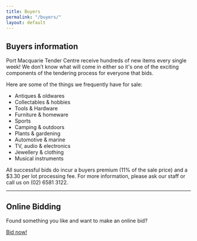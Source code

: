 ```yaml
---
title: Buyers
permalink: "/buyers/"
layout: default
---
```


## Buyers information

Port Macquarie Tender Centre receive hundreds of new items every single week! We don’t know what will come in either so it's one of the exciting components of the tendering process for everyone that bids.

Here are some of the things we frequently have for sale:

* Antiques & oldwares
* Collectables & hobbies
* Tools & Hardware
* Furniture & homeware
* Sports
* Camping & outdoors
* Plants & gardening
* Automotive & marine
* TV, audio & electronics
* Jewellery & clothing
* Musical instruments

All successful bids do incur a buyers premium (11% of the sale price) and a $3.30 per lot processing fee. For more information, please ask our staff or call us on (02)&nbsp;6581&nbsp;3122.

---

## Online Bidding

Found something you like and want to make an online bid?

<a class="btn btn-dark" href="/bid/" role="button">Bid now!</a>
